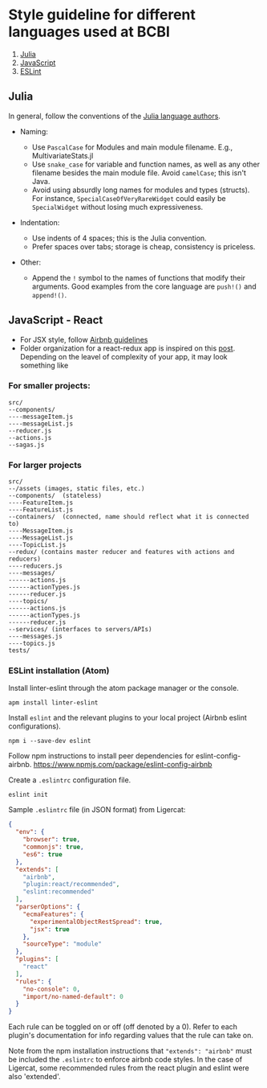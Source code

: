 # Style guideline for different languages used at BCBI

1. [Julia](#julia)
2. [JavaScript](#javascript_react)
3. [ESLint](#eslint)

## Julia
In general, follow the conventions of the [Julia language authors](http://docs.julialang.org/en/release-0.5/manual/style-guide/).

* Naming:
  * Use `PascalCase` for Modules and main module filename. E.g., MultivariateStats.jl
  * Use `snake_case` for variable and function names, as well as any other filename besides the main module file. Avoid `camelCase`; this isn't Java.
  * Avoid using absurdly long names for modules and types (structs). For instance, `SpecialCaseOfVeryRareWidget` could easily be `SpecialWidget` without losing much expressiveness. 

* Indentation:
  * Use indents of 4 spaces; this is the Julia convention.
  * Prefer spaces over tabs; storage is cheap, consistency is priceless.

* Other:
  * Append the `!` symbol to the names of functions that modify their arguments. Good examples from the core language are `push!()` and `append!()`.

<a name="javascript_react"/></a>
## JavaScript - React

* For JSX style, follow [Airbnb guidelines](https://github.com/airbnb/javascript/tree/master/react)
* Folder organization for a react-redux app is inspired on this [post](https://www.robinwieruch.de/tips-to-learn-react-redux/#folderOrganization). Depending on the leavel of complexity of your app, it may look something like

### For smaller projects:

```
src/
--components/
----messageItem.js
----messageList.js
--reducer.js
--actions.js
--sagas.js
```

### For larger projects

```
src/
--/assets (images, static files, etc.)
--components/  (stateless)
----FeatureItem.js
----FeatureList.js
--containers/  (connected, name should reflect what it is connected to)
----MessageItem.js
----MessageList.js
----TopicList.js
--redux/ (contains master reducer and features with actions and reducers)
----reducers.js
----messages/
------actions.js
------actionTypes.js
------reducer.js
----topics/
------actions.js
------actionTypes.js
------reducer.js
--services/ (interfaces to servers/APIs)
----messages.js
----topics.js
tests/
```

<a name="eslint"/></a>
### ESLint installation (Atom)


Install linter-eslint through the atom package manager or the console.

```console
apm install linter-eslint
```
Install `eslint` and the relevant plugins to your local project (Airbnb eslint configurations).

```console
npm i --save-dev eslint
```

Follow npm instructions to install peer dependencies for eslint-config-airbnb. https://www.npmjs.com/package/eslint-config-airbnb

Create a `.eslintrc` configuration file.

```console
eslint init
```

Sample `.eslintrc` file (in JSON format) from Ligercat:

```json
{
  "env": {
    "browser": true,
    "commonjs": true,
    "es6": true
  },
  "extends": [
    "airbnb",
    "plugin:react/recommended",
    "eslint:recommended"
  ],
  "parserOptions": {
    "ecmaFeatures": {
      "experimentalObjectRestSpread": true,
      "jsx": true
    },
    "sourceType": "module"
  },
  "plugins": [
    "react"
  ],
  "rules": {
    "no-console": 0,
    "import/no-named-default": 0
  }
}
```

Each rule can be toggled on or off (off denoted by a 0). Refer to each plugin's documentation for info regarding values that the rule can take on.

Note from the npm installation instructions that `"extends": "airbnb"` must be included the `.eslintrc` to enforce airbnb code styles. In the case of Ligercat, some recommended rules from the react plugin and eslint were also 'extended'.

